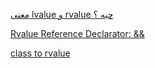 [معنی lvalue و rvalue چیه ؟](http://www.7khatcode.com/796/%D9%85%D8%B9%D9%86%DB%8C-lvalue-%D9%88-rvalue-%DA%86%DB%8C%D9%87-%D8%9F)

[Rvalue Reference Declarator: &&](https://docs.microsoft.com/en-us/cpp/cpp/rvalue-reference-declarator-amp-amp?view=msvc-170)

[class to rvalue](https://stackoverflow.com/questions/5266783/classes-rvalues-and-rvalue-references)

